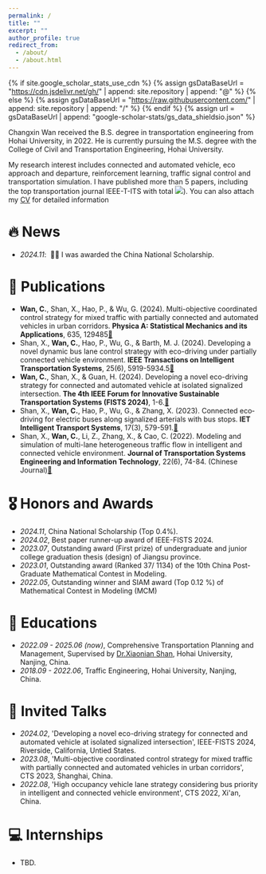 ```yaml
---
permalink: /
title: ""
excerpt: ""
author_profile: true
redirect_from: 
  - /about/
  - /about.html
---
```


{% if site.google_scholar_stats_use_cdn %}
{% assign gsDataBaseUrl = "https://cdn.jsdelivr.net/gh/" | append: site.repository | append: "@" %}
{% else %}
{% assign gsDataBaseUrl = "https://raw.githubusercontent.com/" | append: site.repository | append: "/" %}
{% endif %}
{% assign url = gsDataBaseUrl | append: "google-scholar-stats/gs_data_shieldsio.json" %}

<span class='anchor' id='about-me'></span>

Changxin Wan received the B.S. degree in transportation engineering from Hohai University, in 2022. He is currently pursuing the M.S. degree with the College of Civil and Transportation Engineering, Hohai University.

My research interest includes connected and automated vehicle, eco approach and departure, reinforcement learning, traffic signal control and transportation simulation. I have published more than 5 papers, including the top transportation journal IEEE-T-ITS with total <a href='https://scholar.google.com/citations?user=M4nRQeMAAAAJ'><img src="https://img.shields.io/endpoint?url={{ url | url_encode }}&logo=Google%20Scholar&labelColor=f6f6f6&color=9cf&style=flat&label=citations"></a>). You can also attach my [CV](Acadamic_CV_Changxin_Wan.pdf) for detailed information


# 🔥 News
- *2024.11*: &nbsp;🎉🎉 I was awarded the China National Scholarship.  

# 📝 Publications 
- **Wan, C.**, Shan, X., Hao, P., & Wu, G. (2024). Multi-objective coordinated control strategy for mixed traffic with partially connected and automated vehicles in urban corridors. **Physica A: Statistical Mechanics and its Applications**, 635, 129485[🔗](https://www.sciencedirect.com/science/article/abs/pii/S0378437123010403)
- Shan, X., **Wan, C.**, Hao, P., Wu, G., & Barth, M. J. (2024). Developing a novel dynamic bus lane control strategy with eco-driving under partially connected vehicle environment. **IEEE Transactions on Intelligent Transportation Systems**, 25(6), 5919-5934.5[🔗](https://ieeexplore.ieee.org/abstract/document/10400977)
- **Wan, C.**, Shan, X., & Guan, H. (2024). Developing a novel eco-driving strategy for connected and automated vehicle at isolated signalized intersection. **The 4th IEEE Forum for Innovative Sustainable Transportation Systems (FISTS 2024)**, 1-6.[🔗](https://ieeexplore.ieee.org/abstract/document/10485602)
- Shan, X., **Wan, C.**, Hao, P., Wu, G., & Zhang, X. (2023). Connected eco‐driving for electric buses along signalized arterials with bus stops. **IET Intelligent Transport Systems**, 17(3), 579-591.[🔗](https://ietresearch.onlinelibrary.wiley.com/doi/full/10.1049/itr2.12285)
- Shan, X., **Wan, C.**, Li, Z., Zhang, X., & Cao, C. (2022). Modeling and simulation of multi-lane heterogeneous traffic flow in intelligent and connected vehicle environment. **Journal of Transportation Systems Engineering and Information Technology**, 22(6), 74-84. (Chinese Journal)[🔗](http://www.tseit.org.cn/CN/abstract/abstract50541.shtml)

# 🎖 Honors and Awards
- *2024.11*, China National Scholarship (Top 0.4%).
- *2024.02*, Best paper runner-up award of IEEE-FISTS 2024.
- *2023.07*, Outstanding award (First prize) of undergraduate and junior college graduation thesis (design) of Jiangsu province.
- *2023.01*, Outstanding award (Ranked 37/ 1134) of the 10th China Post-Graduate Mathematical Contest in Modeling.
- *2022.05*, Outstanding winner and SIAM award (Top 0.12 %) of Mathematical Contest in Modeling (MCM)

# 📖 Educations
- *2022.09 - 2025.06 (now)*, Comprehensive Transportation Planning and Management, Supervised by [Dr.Xiaonian Shan](https://ccte.hhu.edu.cn/2021/0906/c6263a227535/page.htm), Hohai University, Nanjing, China. 
- *2018.09 - 2022.06*, Traffic Engineering, Hohai University, Nanjing, China. 

# 💬 Invited Talks
- *2024.02*, 'Developing a novel eco-driving strategy for connected and automated vehicle at isolated signalized intersection', IEEE-FISTS 2024, Riverside, California, Untied States.
- *2023.08*, 'Multi-objective coordinated control strategy for mixed traffic with partially connected and automated vehicles in urban corridors', CTS 2023, Shanghai, China.
- *2022.08*, 'High occupancy vehicle lane strategy considering bus priority in intelligent and connected vehicle environment', CTS 2022, Xi'an, China. 

# 💻 Internships
- TBD.

